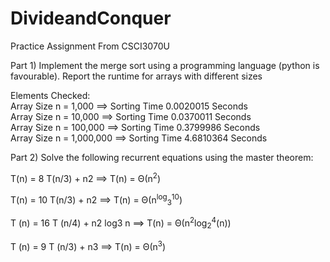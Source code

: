 # DivideandConquer
Practice Assignment From CSCI3070U

Part 1) Implement the merge sort using a programming language (python is favourable). Report the runtime for arrays with different sizes 

Elements Checked: <br />
Array Size n = 1,000      ==> Sorting Time 0.0020015 Seconds <br />
Array Size n = 10,000     ==> Sorting Time 0.0370011 Seconds <br />
Array Size n = 100,000    ==> Sorting Time 0.3799986 Seconds <br />
Array Size n = 1,000,000  ==> Sorting Time 4.6810364 Seconds 

Part 2) Solve the following recurrent equations using the master theorem:

T(n) = 8 T(n/3) + n2            ==> T(n) = Θ(n<sup>2</sup>)

T(n) = 10 T(n/3) + n2           ==> T(n) =  Θ(n<sup>log</sup><sub>3</sub><sup>10</sup>)

T (n) = 16 T (n/4) + n2 log3 n  ==> T(n) =  Θ(n<sup>2</sup>log<sub>2</sub><sup>4</sup>(n))

T (n) = 9 T (n/3) + n3          ==> T(n) =  Θ(n<sup>3</sup>)

